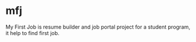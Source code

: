 # mfj
My First Job is resume builder and job portal project for a student program, it help to find first job.
